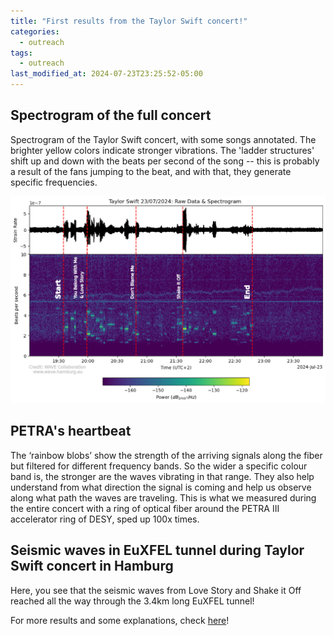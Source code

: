 ```yaml
---
title: "First results from the Taylor Swift concert!"
categories:
  - outreach
tags:
  - outreach
last_modified_at: 2024-07-23T23:25:52-05:00
---
```


## Spectrogram of the full concert

Spectrogram of the Taylor Swift concert, with some songs annotated. The brighter yellow colors indicate stronger vibrations. The 'ladder structures' shift up and down with the beats per second of the song -- this is probably a result of the fans jumping to the beat, and with that, they generate specific frequencies.

![Spectrogram](https://github.com/Kisleif/WAVE-hamburg-contrast/blob/master/assets/images/2024_taylors_waves_spectrogram_annotated.png?raw=true)

## PETRA's heartbeat

The ‘rainbow blobs’ show the strength of the arriving signals along the fiber but filtered for different frequency bands. So the wider a specific colour band is, the stronger are the waves vibrating in that range. They also help understand from what direction the signal is coming and help us observe along what path the waves are traveling.
This is what we measured during the entire concert with a ring of optical fiber around the PETRA III accelerator ring of DESY, sped up 100x times. 

## Seismic waves in EuXFEL tunnel during Taylor Swift concert in Hamburg

Here, you see that the seismic waves from Love Story and Shake it Off reached all the way through the 3.4km long EuXFEL tunnel!

For more results and some explanations, check [here](Outreach.md)!
